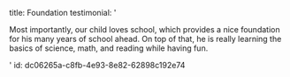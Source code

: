 title: Foundation
testimonial: '<p>Most importantly, our child loves school, which provides a nice foundation for his many years of school ahead. On top of that, he is really learning the basics of science, math, and reading while having fun.</p>'
id: dc06265a-c8fb-4e93-8e82-62898c192e74
